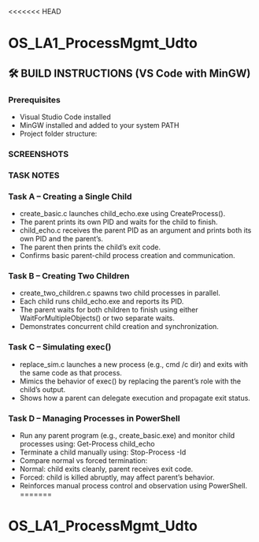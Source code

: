 <<<<<<< HEAD
# OS_LA1_ProcessMgmt_Udto

## 🛠️ BUILD INSTRUCTIONS (VS Code with MinGW)

### Prerequisites
- Visual Studio Code installed
- MinGW installed and added to your system PATH
- Project folder structure:

### SCREENSHOTS











### TASK NOTES


### Task A – Creating a Single Child
- create_basic.c launches child_echo.exe using CreateProcess().
- The parent prints its own PID and waits for the child to finish.
- child_echo.c receives the parent PID as an argument and prints both its own PID and the parent’s.
- The parent then prints the child’s exit code.
- Confirms basic parent-child process creation and communication.


### Task B – Creating Two Children
- create_two_children.c spawns two child processes in parallel.
- Each child runs child_echo.exe and reports its PID.
- The parent waits for both children to finish using either WaitForMultipleObjects() or two separate waits.
- Demonstrates concurrent child creation and synchronization.


### Task C – Simulating exec()
- replace_sim.c launches a new process (e.g., cmd /c dir) and exits with the same code as that process.
- Mimics the behavior of exec() by replacing the parent’s role with the child’s output.
- Shows how a parent can delegate execution and propagate exit status.


### Task D – Managing Processes in PowerShell
- Run any parent program (e.g., create_basic.exe) and monitor child processes using:
Get-Process child_echo
- Terminate a child manually using:
Stop-Process -Id <PID>
- Compare normal vs forced termination:
- Normal: child exits cleanly, parent receives exit code.
- Forced: child is killed abruptly, may affect parent’s behavior.
- Reinforces manual process control and observation using PowerShell.
=======
# OS_LA1_ProcessMgmt_Udto
